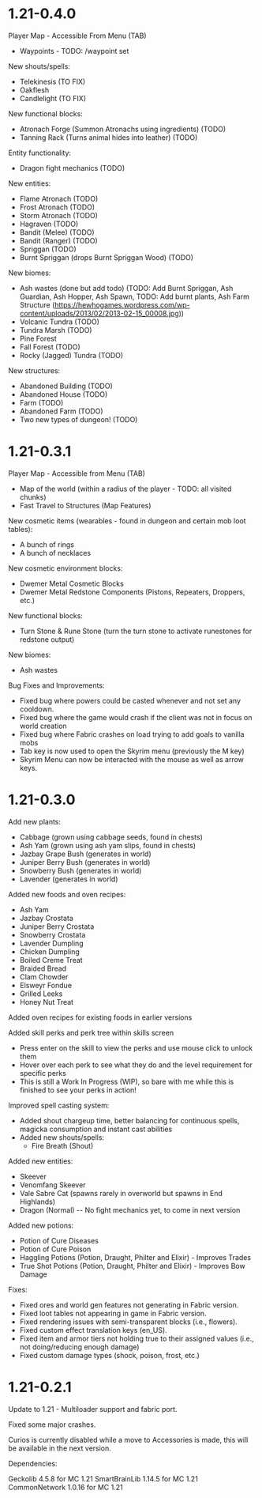 1.21-0.4.0
==========

Player Map - Accessible From Menu (TAB)
- Waypoints - TODO: /waypoint set <name> <type>

New shouts/spells:
- Telekinesis (TO FIX)
- Oakflesh
- Candlelight (TO FIX)

New functional blocks:
- Atronach Forge (Summon Atronachs using ingredients) (TODO)
- Tanning Rack (Turns animal hides into leather) (TODO)

Entity functionality:
- Dragon fight mechanics (TODO)

New entities:
- Flame Atronach (TODO)
- Frost Atronach (TODO)
- Storm Atronach (TODO)
- Hagraven (TODO)
- Bandit (Melee) (TODO)
- Bandit (Ranger) (TODO)
- Spriggan (TODO)
- Burnt Spriggan (drops Burnt Spriggan Wood) (TODO)

New biomes:
- Ash wastes (done but add todo) (TODO: Add Burnt Spriggan, Ash Guardian, Ash Hopper, Ash Spawn, TODO: Add burnt plants,
  Ash Farm Structure (https://hewhogames.wordpress.com/wp-content/uploads/2013/02/2013-02-15_00008.jpg))
- Volcanic Tundra (TODO)
- Tundra Marsh (TODO)
- Pine Forest
- Fall Forest (TODO)
- Rocky (Jagged) Tundra (TODO)

New structures:
- Abandoned Building (TODO)
- Abandoned House (TODO)
- Farm (TODO)
- Abandoned Farm (TODO)
- Two new types of dungeon! (TODO)

1.21-0.3.1
==========

Player Map - Accessible from Menu (TAB)
- Map of the world (within a radius of the player - TODO: all visited chunks)
- Fast Travel to Structures (Map Features)

New cosmetic items (wearables - found in dungeon and certain mob loot tables):
- A bunch of rings
- A bunch of necklaces

New cosmetic environment blocks:
- Dwemer Metal Cosmetic Blocks
- Dwemer Metal Redstone Components (Pistons, Repeaters, Droppers, etc.)

New functional blocks:
- Turn Stone & Rune Stone (turn the turn stone to activate runestones for redstone output)


New biomes:
- Ash wastes

Bug Fixes and Improvements:
- Fixed bug where powers could be casted whenever and not set any cooldown.
- Fixed bug where the game would crash if the client was not in focus on world creation
- Fixed bug where Fabric crashes on load trying to add goals to vanilla mobs
- Tab key is now used to open the Skyrim menu (previously the M key)
- Skyrim Menu can now be interacted with the mouse as well as arrow keys.


1.21-0.3.0
==========

Add new plants:
- Cabbage (grown using cabbage seeds, found in chests)
- Ash Yam (grown using ash yam slips, found in chests)
- Jazbay Grape Bush (generates in world)
- Juniper Berry Bush (generates in world)
- Snowberry Bush (generates in world)
- Lavender (generates in world)

Added new foods and oven recipes:
- Ash Yam
- Jazbay Crostata
- Juniper Berry Crostata
- Snowberry Crostata
- Lavender Dumpling
- Chicken Dumpling
- Boiled Creme Treat
- Braided Bread
- Clam Chowder
- Elsweyr Fondue
- Grilled Leeks
- Honey Nut Treat

Added oven recipes for existing foods in earlier versions

Added skill perks and perk tree within skills screen
- Press enter on the skill to view the perks and use mouse click to unlock them
- Hover over each perk to see what they do and the level requirement for specific perks
- This is still a Work In Progress (WIP), so bare with me while this is finished
  to see your perks in action!

Improved spell casting system:
- Added shout chargeup time, better balancing for continuous spells, magicka consumption and instant cast abilities
- Added new shouts/spells:
  - Fire Breath (Shout)

Added new entities:
- Skeever
- Venomfang Skeever
- Vale Sabre Cat (spawns rarely in overworld but spawns in End Highlands)
- Dragon (Normal) -- No fight mechanics yet, to come in next version

Added new potions:
- Potion of Cure Diseases
- Potion of Cure Poison
- Haggling Potions (Potion, Draught, Philter and Elixir) - Improves Trades
- True Shot Potions (Potion, Draught, Philter and Elixir) - Improves Bow Damage

Fixes:
- Fixed ores and world gen features not generating in Fabric version.
- Fixed loot tables not appearing in game in Fabric version.
- Fixed rendering issues with semi-transparent blocks (i.e., flowers).
- Fixed custom effect translation keys (en_US).
- Fixed item and armor tiers not holding true to their assigned values (i.e., not doing/reducing enough damage)
- Fixed custom damage types (shock, poison, frost, etc.)


1.21-0.2.1
==========

Update to 1.21 - Multiloader support and fabric port.

Fixed some major crashes.

Curios is currently disabled while a move to Accessories is made, this will be available in the next version.

Dependencies:

Geckolib 4.5.8 for MC 1.21 SmartBrainLib 1.14.5 for MC 1.21 CommonNetwork 1.0.16 for MC 1.21